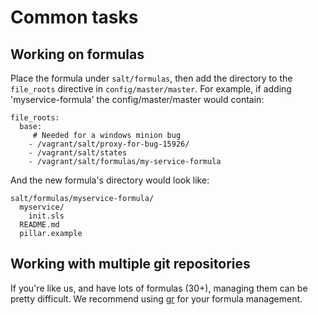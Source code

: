 # Common tasks

## Working on formulas

Place the formula under `salt/formulas`, then add the directory to the `file_roots` directive in `config/master/master`. For example, if adding 'myservice-formula' the config/master/master would contain:

```
file_roots:
  base:
     # Needed for a windows minion bug 
    - /vagrant/salt/proxy-for-bug-15926/
    - /vagrant/salt/states
    - /vagrant/salt/formulas/my-service-formula
```

And the new formula's directory would look like:

```
salt/formulas/myservice-formula/
  myservice/
    init.sls
  README.md
  pillar.example
```


## Working with multiple git repositories

If you're like us, and have lots of formulas (30+), managing them can be pretty difficult. We recommend using [gr](https://github.com/mixu/gr) for your formula management.

